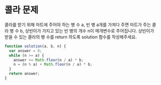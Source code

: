 # 콜라 문제

콜라를 받기 위해 마트에 주어야 하는 병 수 a, 빈 병 a개를 가져다 주면 마트가 주는 콜라 병 수 b, 상빈이가 가지고 있는 빈 병의 개수 n이 매개변수로 주어집니다. 상빈이가 받을 수 있는 콜라의 병 수를 return 하도록 solution 함수를 작성해주세요.

```javascript
function solution(a, b, n) {
  var answer = 0;
  while (n >= a) {
    answer += Math.floor(n / a) * b;
    n = (n % a) + Math.floor(n / a) * b;
  }
  return answer;
}
```
